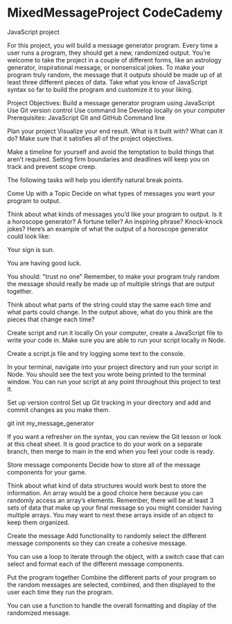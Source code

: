 # MixedMessageProject CodeCademy
 JavaScript project

For this project, you will build a message generator program. Every time a user runs a program, they should get a new, randomized output. You’re welcome to take the project in a couple of different forms, like an astrology generator, inspirational message, or nonsensical jokes. To make your program truly random, the message that it outputs should be made up of at least three different pieces of data. Take what you know of JavaScript syntax so far to build the program and customize it to your liking.

Project Objectives:
Build a message generator program using JavaScript
Use Git version control
Use command line
Develop locally on your computer
Prerequisites:
JavaScript
Git and GitHub
Command line

Plan your project
Visualize your end result. What is it built with? What can it do? Make sure that it satisfies all of the project objectives.

Make a timeline for yourself and avoid the temptation to build things that aren’t required. Setting firm boundaries and deadlines will keep you on track and prevent scope creep.

The following tasks will help you identify natural break points.

Come Up with a Topic
Decide on what types of messages you want your program to output.

Think about what kinds of messages you’d like your program to output. Is it a horoscope generator? A fortune teller? An inspiring phrase? Knock-knock jokes? Here’s an example of what the output of a horoscope generator could look like:

Your sign is sun.

You are having good luck. 

You should: "trust no one"
Remember, to make your program truly random the message should really be made up of multiple strings that are output together.

Think about what parts of the string could stay the same each time and what parts could change. In the output above, what do you think are the pieces that change each time?

Create script and run it locally
On your computer, create a JavaScript file to write your code in. Make sure you are able to run your script locally in Node.

Create a script.js file and try logging some text to the console.

In your terminal, navigate into your project directory and run your script in Node. You should see the text you wrote being printed to the terminal window. You can run your script at any point throughout this project to test it.

Set up version control
Set up Git tracking in your directory and add and commit changes as you make them.

git init my_message_generator

If you want a refresher on the syntax, you can review the Git lesson or look at this cheat sheet. It is good practice to do your work on a separate branch, then merge to main in the end when you feel your code is ready.

Store message components
Decide how to store all of the message components for your game.

Think about what kind of data structures would work best to store the information. An array would be a good choice here because you can randomly access an array’s elements. Remember, there will be at least 3 sets of data that make up your final message so you might consider having multiple arrays. You may want to nest these arrays inside of an object to keep them organized.

Create the message
Add functionality to randomly select the different message components so they can create a cohesive message.

You can use a loop to iterate through the object, with a switch case that can select and format each of the different message components.

Put the program together
Combine the different parts of your program so the random messages are selected, combined, and then displayed to the user each time they run the program.

You can use a function to handle the overall formatting and display of the randomized message.


